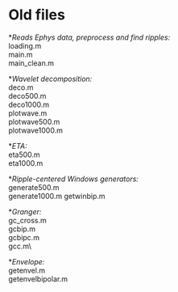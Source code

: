 # Old files

*_*Reads Ephys data, preprocess and find ripples:*_   
loading.m\
main.m\
main_clean.m

 *_*Wavelet decomposition:*_\
      deco.m\
      deco500.m\
      deco1000.m\
      plotwave.m\
      plotwave500.m\
      plotwave1000.m
 
 *_*ETA:*_\
 eta500.m\
 eta1000.m

*_*Ripple-centered Windows generators:*_\
 generate500.m\
 generate1000.m
 getwinbip.m

 *_*Granger:*_\
 gc_cross.m\
 gcbip.m\
 gcbipc.m\
 gcc.m\
     
*_*Envelope:*_   
getenvel.m\
getenvelbipolar.m

